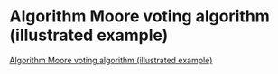 # Algorithm Moore voting algorithm (illustrated example)
[Algorithm Moore voting algorithm (illustrated example)](https://aiwithcloud.com/2022/09/19/algorithm_moore_voting_algorithm_illustrated_example/)